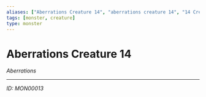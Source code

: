```yaml
---
aliases: ["Aberrations Creature 14", "aberrations creature 14", "14 Creature Aberrations"]
tags: [monster, creature]
type: monster
---
```


# Aberrations Creature 14

*Aberrations*

---
*ID: MON00013*